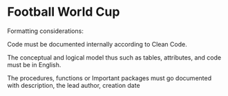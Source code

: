 # Football World Cup

Formatting considerations:

Code must be documented 
internally according to Clean Code.

The conceptual and logical model thus 
such as tables, attributes, and code 
must be in English.

The procedures, functions or 
Important packages must go 
documented with description, the 
lead author, creation date
